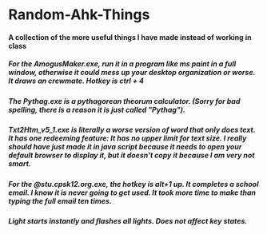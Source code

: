 # Random-Ahk-Things
#### A collection of the more useful things I have made instead of working in class

##### For the AmogusMaker.exe, run it in a program like ms paint in a full window, otherwise it could mess up your desktop organization or worse. It draws an crewmate. Hotkey is ctrl + 4
##### The Pythag.exe is a pythagorean theorum calculator. (Sorry for bad spelling, there is a reason it is just called "Pythag").
##### Txt2Htm_v5_1.exe is literally a worse version of word that only does text. It has one redeeming feature: It has no upper limit for text size. I really should have just made it in java script because it needs to open your default browser to display it, but it doesn't copy it because I am very not smart.
##### For the @stu.cpsk12.org.exe, the hotkey is alt+1 up. It completes a school email. I know it is never going to get used. It took more time to make than typing the full email ten times.
##### Light starts instantly and flashes all lights. Does not affect key states.
